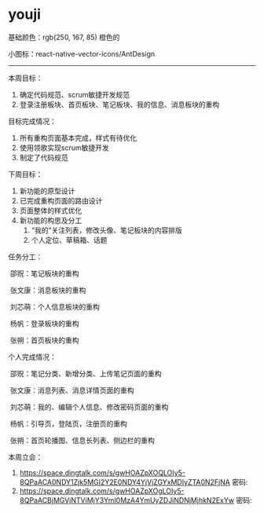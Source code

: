 # youji

基础颜色：rgb(250, 167, 85)  橙色的

小图标：react-native-vector-icons/AntDesign

------

本周目标：

1. 确定代码规范、scrum敏捷开发规范
2. 登录注册板块、首页板块、笔记板块、我的信息、消息板块的重构

目标完成情况：

1. 所有重构页面基本完成，样式有待优化
2. 使用领歌实现scrum敏捷开发
3. 制定了代码规范

下周目标：

1. 新功能的原型设计
2. 已完成重构页面的路由设计
3. 页面整体的样式优化
4. 新功能的构思及分工
   1. “我的”关注列表，修改头像、笔记板块的内容排版
   2. 个人定位、草稿箱、话题



任务分工：

​	邵贶：笔记板块的重构

​	张文康：消息板块的重构

​	刘芯萌：个人信息板块的重构

​	杨帆：登录板块的重构

​	张朔：首页板块的重构

个人完成情况：

​	邵贶：笔记分类、新增分类、上传笔记页面的重构

​	张文康：消息列表、消息详情页面的重构

​	刘芯萌：我的、编辑个人信息、修改密码页面的重构

​	杨帆：引导页，登陆页，注册页的重构

​	张朔：首页轮播图、信息长列表、侧边栏的重构

本周立会：

1. https://space.dingtalk.com/s/gwHOAZpXOQLOIy5-8QPaACA0NDY1Zjk5MGI2Y2E0NDY4YjVjZGYxMDIyZTA0N2FjNA 密码: 
2. https://space.dingtalk.com/s/gwHOAZpXOgLOIy5-8QPaACBjMGVjNTViMjY3YmI0MzA4YmUyZDJiNDNjMjhkN2ExYw 密码: 
